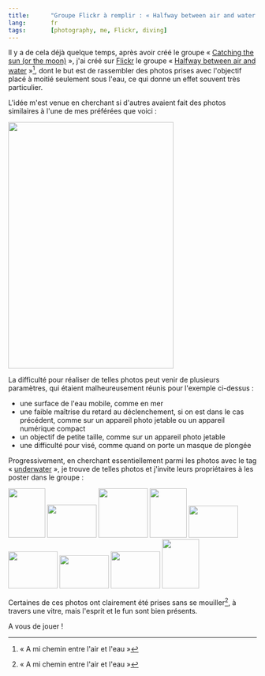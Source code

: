 ```yaml
---
title:      "Groupe Flickr à remplir : « Halfway between air and water »"
lang:       fr
tags:       [photography, me, Flickr, diving]
---
```


Il y a de cela déjà quelque temps, après avoir créé le groupe « [Catching the sun (or the moon)](/2005/06/attrapez-le-soleil.html) », j'ai créé sur [Flickr](https://www.flickr.com/) le groupe « [Halfway between air and water](https://www.flickr.com/groups/halfway_air_water/) »[^1], dont le but est de rassembler des photos prises avec l'objectif placé à moitié seulement sous l'eau, ce qui donne un effet souvent très particulier.


[^1]: « A mi chemin entre l'air et l'eau »

L'idée m'est venue en cherchant si d'autres avaient fait des photos similaires à l'une de mes préférées que voici :

<a href="https://www.flickr.com/photos/nicolas-hoizey/3057318/in/set-165968/"><img src="https://static.flickr.com/1/3057318_00e187c2fd.jpg" width="335" height="500" /></a>

La difficulté pour réaliser de telles photos peut venir de plusieurs paramètres, qui étaient malheureusement réunis pour l'exemple ci-dessus :


- une surface de l'eau mobile, comme en mer
- une faible maîtrise du retard au déclenchement, si on est dans le cas précédent, comme sur un appareil photo jetable ou un appareil numérique compact
- un objectif de petite taille, comme sur un appareil photo jetable
- une difficulté pour visé, comme quand on porte un masque de plongée

Progressivement, en cherchant essentiellement parmi les photos avec le tag « [underwater](https://www.flickr.com/photos/tags/underwater/interesting/) », je trouve de telles photos et j'invite leurs propriétaires à les poster dans le groupe :

<a href="https://www.flickr.com/photos/edfladung/33942211/in/pool-halfway_air_water/"><img src="https://static.flickr.com/22/33942211_65440f27ef_t.jpg" height="100" width="75"></a>
<a href="https://www.flickr.com/photos/gliderking/73011500/in/pool-halfway_air_water/"><img src="https://static.flickr.com/20/73011500_de52c572f3_t.jpg" height="67" width="100"></a>
<a href="https://www.flickr.com/photos/14684343@N00/66884193/in/pool-halfway_air_water/"><img src="https://static.flickr.com/26/66884193_7e8e37ccf2_t.jpg" height="100" width="100"></a>
<a href="https://www.flickr.com/photos/23139253@N00/31273805/in/pool-halfway_air_water/"><img src="https://static.flickr.com/21/31273805_284b421896_t.jpg" height="100" width="75"></a>
<a href="https://www.flickr.com/photos/kelsana/42243619/in/pool-halfway_air_water/"><img src="https://static.flickr.com/28/42243619_a6952b17f5_t.jpg" height="65" width="100"></a>
<a href="https://www.flickr.com/photos/collingrady/3373184/in/pool-halfway_air_water/"><img src="https://static.flickr.com/3/3373184_f01bf60689_t.jpg" height="75" width="100"></a>
<a href="https://www.flickr.com/photos/jjay/35959562/in/pool-halfway_air_water/"><img src="https://static.flickr.com/26/35959562_1634ba8528_t.jpg" height="67" width="100"></a>
<a href="https://www.flickr.com/photos/gehrke/38604445/in/pool-halfway_air_water/"><img src="https://static.flickr.com/30/38604445_22c907d487_t.jpg" height="75" width="100"></a>
<a href="https://www.flickr.com/photos/gehrke/5377597/in/pool-halfway_air_water/"><img src="https://static.flickr.com/5/5377597_a88c1e97e2_t.jpg" height="100" width="75"></a>

Certaines de ces photos ont clairement été prises sans se mouiller[^1], à travers une vitre, mais l'esprit et le fun sont bien présents.

A vous de jouer !



[^1]: Désolé, jeu de mots laid
